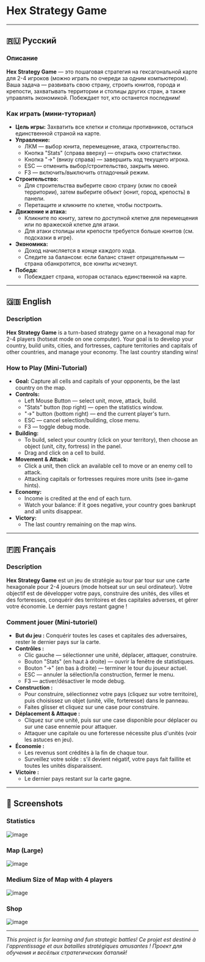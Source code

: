 # Hex Strategy Game

---

## 🇷🇺 Русский

### Описание

**Hex Strategy Game** — это пошаговая стратегия на гексагональной карте для 2-4 игроков (можно играть по очереди за одним компьютером). Ваша задача — развивать свою страну, строить юнитов, города и крепости, захватывать территории и столицы других стран, а также управлять экономикой. Побеждает тот, кто останется последним!

### Как играть (мини-туториал)

- **Цель игры:** Захватить все клетки и столицы противников, остаться единственной страной на карте.
- **Управление:**
  - ЛКМ — выбор юнита, перемещение, атака, строительство.
  - Кнопка "Stats" (справа вверху) — открыть окно статистики.
  - Кнопка "->" (внизу справа) — завершить ход текущего игрока.
  - ESC — отменить выбор/строительство, закрыть меню.
  - F3 — включить/выключить отладочный режим.
- **Строительство:**
  - Для строительства выберите свою страну (клик по своей территории), затем выберите объект (юнит, город, крепость) в панели.
  - Перетащите и кликните по клетке, чтобы построить.
- **Движение и атака:**
  - Кликните по юниту, затем по доступной клетке для перемещения или по вражеской клетке для атаки.
  - Для атаки столицы или крепости требуется больше юнитов (см. подсказки в игре).
- **Экономика:**
  - Доход начисляется в конце каждого хода.
  - Следите за балансом: если баланс станет отрицательным — страна обанкротится, все юниты исчезнут.
- **Победа:**
  - Побеждает страна, которая осталась единственной на карте.

---

## 🇬🇧 English

### Description

**Hex Strategy Game** is a turn-based strategy game on a hexagonal map for 2-4 players (hotseat mode on one computer). Your goal is to develop your country, build units, cities, and fortresses, capture territories and capitals of other countries, and manage your economy. The last country standing wins!

### How to Play (Mini-Tutorial)

- **Goal:** Capture all cells and capitals of your opponents, be the last country on the map.
- **Controls:**
  - Left Mouse Button — select unit, move, attack, build.
  - "Stats" button (top right) — open the statistics window.
  - "->" button (bottom right) — end the current player's turn.
  - ESC — cancel selection/building, close menu.
  - F3 — toggle debug mode.
- **Building:**
  - To build, select your country (click on your territory), then choose an object (unit, city, fortress) in the panel.
  - Drag and click on a cell to build.
- **Movement & Attack:**
  - Click a unit, then click an available cell to move or an enemy cell to attack.
  - Attacking capitals or fortresses requires more units (see in-game hints).
- **Economy:**
  - Income is credited at the end of each turn.
  - Watch your balance: if it goes negative, your country goes bankrupt and all units disappear.
- **Victory:**
  - The last country remaining on the map wins.

---

## 🇫🇷 Français

### Description

**Hex Strategy Game** est un jeu de stratégie au tour par tour sur une carte hexagonale pour 2-4 joueurs (mode hotseat sur un seul ordinateur). Votre objectif est de développer votre pays, construire des unités, des villes et des forteresses, conquérir des territoires et des capitales adverses, et gérer votre économie. Le dernier pays restant gagne !

### Comment jouer (Mini-tutoriel)

- **But du jeu :** Conquérir toutes les cases et capitales des adversaires, rester le dernier pays sur la carte.
- **Contrôles :**
  - Clic gauche — sélectionner une unité, déplacer, attaquer, construire.
  - Bouton "Stats" (en haut à droite) — ouvrir la fenêtre de statistiques.
  - Bouton "->" (en bas à droite) — terminer le tour du joueur actuel.
  - ESC — annuler la sélection/la construction, fermer le menu.
  - F3 — activer/désactiver le mode debug.
- **Construction :**
  - Pour construire, sélectionnez votre pays (cliquez sur votre territoire), puis choisissez un objet (unité, ville, forteresse) dans le panneau.
  - Faites glisser et cliquez sur une case pour construire.
- **Déplacement & Attaque :**
  - Cliquez sur une unité, puis sur une case disponible pour déplacer ou sur une case ennemie pour attaquer.
  - Attaquer une capitale ou une forteresse nécessite plus d'unités (voir les astuces en jeu).
- **Économie :**
  - Les revenus sont crédités à la fin de chaque tour.
  - Surveillez votre solde : s'il devient négatif, votre pays fait faillite et toutes les unités disparaissent.
- **Victoire :**
  - Le dernier pays restant sur la carte gagne.

---

## 📸 Screenshots

### Statistics
![image](https://github.com/user-attachments/assets/f8138b70-cc28-4669-89a6-bf87bad4eff6)


### Map (Large)
![image](https://github.com/user-attachments/assets/f5e82027-12b5-4a14-9c61-8d8ede53b081)


### Medium Size of Map with 4 players
![image](https://github.com/user-attachments/assets/6c1259fe-97cb-47db-bc4a-7857e65b3f03)


### Shop
![image](https://github.com/user-attachments/assets/17ea6af1-df99-4bb4-8186-389b3c14543b)



---

_This project is for learning and fun strategic battles!_
_Ce projet est destiné à l'apprentissage et aux batailles stratégiques amusantes !_
_Проект для обучения и весёлых стратегических баталий!_

